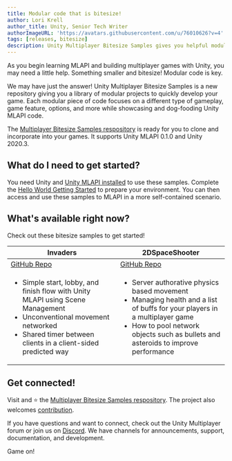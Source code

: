 ```yaml
---
title: Modular code that is bitesize! 
author: Lori Krell
author_title: Unity, Senior Tech Writer
authorImageURL: 'https://avatars.githubusercontent.com/u/76010626?v=4'
tags: [releases, bitesize]
description: Unity Multiplayer Bitesize Samples gives you helpful modular pieces of code to quickly develop games and learn MLAPI.
---
```


As you begin learning MLAPI and building multiplayer games with Unity, you may need a little help. Something smaller and bitesize! Modular code is key.

We may have just the answer! Unity Multiplayer Bitesize Samples is a new repository giving you a library of modular projects to quickly develop your game. Each modular piece of code focuses on a different type of gameplay, game feature, options, and more while showcasing and dog-fooding Unity MLAPI code.

The [Multiplayer Bitesize Samples respository](https://github.com/Unity-Technologies/com.unity.multiplayer.samples.bitesize) is ready for you to clone and incorporate into your games. It supports Unity MLAPI 0.1.0 and Unity 2020.3.

## What do I need to get started?

You need Unity and [Unity MLAPI installed](/docs/migration/install) to use these samples. Complete the [Hello World Getting Started](/docs/tutorials/helloworldintro) to prepare your environment. You can then access and use these samples to MLAPI in a more self-contained scenario.

## What's available right now?

Check out these bitesize samples to get started!

<div class="table-columns">

| Invaders | 2DSpaceShooter |
| -- | -- |
| [GitHub Repo](https://github.com/Unity-Technologies/com.unity.multiplayer.samples.bitesize/tree/main/Basic/Invaders) | [GitHub Repo](https://github.com/Unity-Technologies/com.unity.multiplayer.samples.bitesize/tree/main/Basic/2DSpaceShooter) |
| <ul><li>Simple start, lobby, and finish flow with Unity MLAPI using Scene Management</li><li>Unconventional movement networked</li><li>Shared timer between clients in a client-sided predicted way</li></ul> | <ul><li>Server authorative physics based movement</li><li>Managing health and a list of buffs for your players in a multiplayer game</li><li>How to pool network objects such as bullets and asteroids to improve performance</li></ul> |

</div>

## Get connected!

Visit and ⭐️ the [Multiplayer Bitesize Samples respository](https://github.com/Unity-Technologies/com.unity.multiplayer.samples.bitesize). The project also welcomes [contribution](https://github.com/Unity-Technologies/com.unity.multiplayer.samples.bitesize/blob/main/CONTRIBUTING.md).

If you have questions and want to connect, check out the Unity Multiplayer forum or join us on [Discord](https://discord.gg/buMxnnPvTb). We have channels for announcements, support, documentation, and development.

Game on!